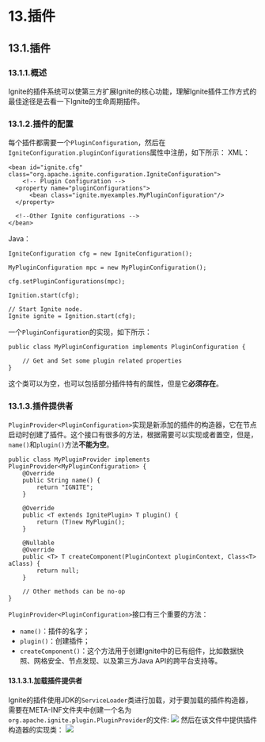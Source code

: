 # 13.插件
## 13.1.插件
### 13.1.1.概述
Ignite的插件系统可以使第三方扩展Ignite的核心功能，理解Ignite插件工作方式的最佳途径是去看一下Ignite的生命周期插件。
### 13.1.2.插件的配置
每个插件都需要一个`PluginConfiguration`，然后在`IgniteConfiguration.pluginConfigurations`属性中注册，如下所示：
XML：
```
<bean id="ignite.cfg" class="org.apache.ignite.configuration.IgniteConfiguration">
	<!-- Plugin Configuration -->
  <property name="pluginConfigurations">
      <bean class="ignite.myexamples.MyPluginConfiguration"/>
  </property>

  <!--Other Ignite configurations -->
</bean>
```
Java：
```
IgniteConfiguration cfg = new IgniteConfiguration();

MyPluginConfiguration mpc = new MyPluginConfiguration();

cfg.setPluginConfigurations(mpc);

Ignition.start(cfg);

// Start Ignite node.
Ignite ignite = Ignition.start(cfg);
```
一个`PluginConfiguration`的实现，如下所示：
```
public class MyPluginConfiguration implements PluginConfiguration {

    // Get and Set some plugin related properties
}
```
这个类可以为空，也可以包括部分插件特有的属性，但是它**必须存在**。
### 13.1.3.插件提供者
`PluginProvider<PluginConfiguration>`实现是新添加的插件的构造器，它在节点启动时创建了插件。这个接口有很多的方法，根据需要可以实现或者置空，但是，`name()`和`plugin()`方法**不能为空**。
```
public class MyPluginProvider implements PluginProvider<MyPluginConfiguration> {
    @Override
    public String name() {
        return "IGNITE";
    }

    @Override
    public <T extends IgnitePlugin> T plugin() {
        return (T)new MyPlugin();
    }

    @Nullable
    @Override
    public <T> T createComponent(PluginContext pluginContext, Class<T> aClass) {
        return null;
    }

    // Other methods can be no-op
}
```
`PluginProvider<PluginConfiguration>`接口有三个重要的方法：

 - `name()`：插件的名字；
 - `plugin()`：创建插件；
 - `createComponent()`：这个方法用于创建Ignite中的已有组件，比如数据快照、网格安全、节点发现、以及第三方Java API的跨平台支持等。

#### 13.1.3.1.加载插件提供者
Ignite的插件使用JDK的`ServiceLoader`类进行加载，对于要加载的插件构造器，需要在META-INF文件夹中创建一个名为`org.apache.ignite.plugin.PluginProvider`的文件:
![](https://files.readme.io/21c53e4-plugin-provider.png)
然后在该文件中提供插件构造器的实现类：
![](https://files.readme.io/5d1ed7f-plugin-provider-2.png)